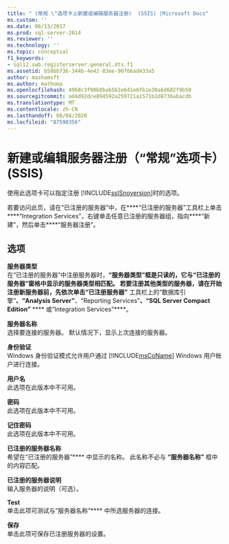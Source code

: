 ```yaml
---
title: " (常规 \"选项卡上新建或编辑服务器注册)  (SSIS) |Microsoft Docs"
ms.custom: ''
ms.date: 06/13/2017
ms.prod: sql-server-2014
ms.reviewer: ''
ms.technology: ''
ms.topic: conceptual
f1_keywords:
- sql12.swb.registerserver.general.dts.f1
ms.assetid: b586b736-344b-4e42-83ee-96f66ad433a5
author: mashamsft
ms.author: mathoma
ms.openlocfilehash: 4968c3f98b8bab5b2e641e6fb1e30a6d682f9b50
ms.sourcegitcommit: ad4d92dce894592a259721a1571b1d8736abacdb
ms.translationtype: MT
ms.contentlocale: zh-CN
ms.lasthandoff: 08/04/2020
ms.locfileid: "87590356"
---
```

# <a name="new-or-edit-server-registration-general-tab-ssis"></a>新建或编辑服务器注册（“常规”选项卡）(SSIS)
  使用此选项卡可以指定注册 [!INCLUDE[ssISnoversion](../includes/ssisnoversion-md.md)]时的选项。  
  
 若要访问此页，请在“已注册的服务器”中，在****“已注册的服务器”工具栏上单击****“Integration Services”，右键单击任意已注册的服务器组，指向****“新建”，然后单击****“服务器注册”。  
  
## <a name="options"></a>选项  
 **服务器类型**  
 在“已注册的服务器”中注册服务器时，****“服务器类型”框是只读的，它与“已注册的服务器”窗格中显示的服务器类型相匹配。 若要注册其他类型的服务器，请在开始注册新服务器前，先依次单击“已注册服务器”**** 工具栏上的“数据库引擎”****、“Analysis Server”****、“Reporting Services”****、“SQL Server Compact Edition”**** **** 或“Integration Services”****。  
  
 **服务器名称**  
 选择要连接的服务器。 默认情况下，显示上次连接的服务器。  
  
 **身份验证**  
 Windows 身份验证模式允许用户通过 [!INCLUDE[msCoName](../includes/msconame-md.md)] Windows 用户帐户进行连接。  
  
 **用户名**  
 此选项在此版本中不可用。  
  
 **密码**  
 此选项在此版本中不可用。  
  
 **记住密码**  
 此选项在此版本中不可用。  
  
 **已注册的服务器名称**  
 希望在“已注册的服务器”**** 中显示的名称。 此名称不必与 **“服务器名称”** 框中的内容匹配。  
  
 **已注册的服务器说明**  
 输入服务器的说明（可选）。  
  
 **Test**  
 单击此项可测试与“服务器名称”**** 中所选服务器的连接。  
  
 **保存**  
 单击此项可保存已注册服务器的设置。  
  
  
